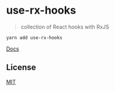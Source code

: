 # use-rx-hooks

> collection of React hooks with RxJS

```
yarn add use-rx-hooks
```

[Docs](https://pong420.github.io/use-rx-hooks/?path=/story)

## License

[MIT](LICENSE)

